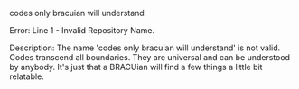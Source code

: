 codes only bracuian will understand

Error: Line 1 - Invalid Repository Name.

Description: The name 'codes only bracuian will understand' is not valid. Codes transcend all boundaries. They are universal and can be understood by anybody. It's just that a BRACUian will find a few things a little bit relatable.

